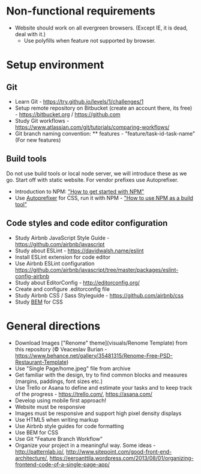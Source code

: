 # Non-functional requirements

* Website should work on all evergreen browsers. (Except IE, it is dead, deal with it.)
    * Use polyfills when feature not supported by browser.

# Setup environment

## Git
* Learn Git - https://try.github.io/levels/1/challenges/1
* Setup remote repository on Bitbucket (create an account there, its free) - https://bitbucket.org / https://github.com
* Study Git workflows - https://www.atlassian.com/git/tutorials/comparing-workflows/
* Git branch naming convention:
   ** features - "feature/task-id-task-name" (For new features)

## Build tools
Do not use build tools or local node server, we will introduce these as we go. Start off with static website. For vendor prefixes use Autoprefixer.
* Introduction to NPM: ["How to get started with NPM"](https://www.w3schools.com/whatis/whatis_npm.asp)
* Use [Autoprefixer](https://github.com/postcss/autoprefixer) for CSS, run it with NPM - ["How to use NPM as a build tool"](https://nodesource.com/blog/an-absolute-beginners-guide-to-using-npm/)

## Code styles and code editor configuration

* Study Airbnb JavaScript Style Guide - https://github.com/airbnb/javascript
* Study about ESLint - https://davidwalsh.name/eslint
* Install ESLint extension for code editor
* Use Airbnb ESLint configuration https://github.com/airbnb/javascript/tree/master/packages/eslint-config-airbnb
* Study about EditorConfig - http://editorconfig.org/
* Create and configure .editorconfig file
* Study Airbnb CSS / Sass Styleguide - https://github.com/airbnb/css
* Study [BEM](http://getbem.com/introduction/) for CSS

# General directions

* Download Images ["Renome" theme](visuals/Renome Template) from this repository (© Veaceslav Burian - https://www.behance.net/gallery/35481315/Renome-Free-PSD-Restaurant-Template)
* Use "Single Page/home.jpeg" file from archive  
* Get familiar with the design, try to find common blocks and measures (margins, paddings, font sizes etc.)
* Use Trello or Asana to define and estimate your tasks and to keep track of the progress - https://trello.com/, https://asana.com/
* Develop using mobile first approach!
* Website must be responsive
* Images must be responsive and support high pixel density displays
* Use HTML5 when writing markup
* Use Airbnb style guides for code formatting
* Use BEM for CSS
* Use Git "Feature Branch Workflow”
* Organize your project in a meaningful way. Some ideas - http://patternlab.io/, http://www.sitepoint.com/good-front-end-architecture/, https://eeroanttila.wordpress.com/2013/08/01/organizing-frontend-code-of-a-single-page-app/
